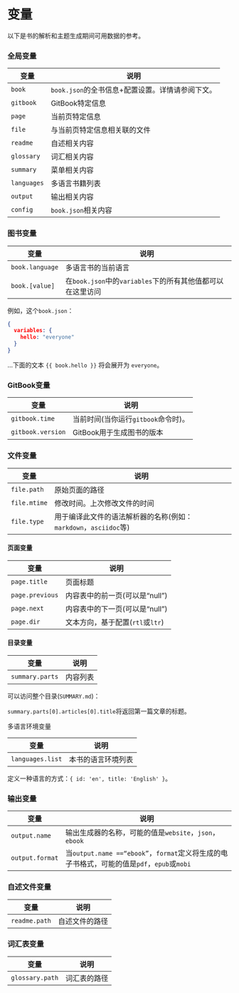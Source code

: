 # 变量

以下是书的解析和主题生成期间可用数据的参考。

### 全局变量

|变量|说明|
| -------- | ----------- |
| `book` | `book.json`的全书信息+配置设置。详情请参阅下文。 |
| `gitbook` | GitBook特定信息|
| `page` |当前页特定信息|
| `file` |与当前页特定信息相关联的文件|
| `readme` |自述相关内容|
| `glossary` |词汇相关内容|
| `summary` |菜单相关内容|
| `languages` |多语言书籍列表|
| `output` |输出相关内容|
| `config` |`book.json`相关内容 |

### 图书变量

|变量|说明|
| -------- | ----------- |
| `book.language` |多语言书的当前语言|
| `book.[value]`| 在`book.json`中的`variables`下的所有其他值都可以在这里访问|

例如，这个`book.json`：

```json
{
  variables: {
    hello: "everyone"
  }
}
```

...下面的文本 `{{ book.hello }}` 将会展开为 `everyone`。

### GitBook变量

|变量|说明|
| -------- | ----------- |
| `gitbook.time` |当前时间(当你运行`gitbook`命令时)。 |
| `gitbook.version` | GitBook用于生成图书的版本|

### 文件变量

|变量|说明|
| -------- | ----------- |
| `file.path` |原始页面的路径|
| `file.mtime` |修改时间。上次修改文件的时间|
| `file.type` |用于编译此文件的语法解析器的名称(例如：`markdown`，`asciidoc`等)|

#### 页面变量

|变量|说明|
| -------- | ----------- |
| `page.title` |页面标题|
| `page.previous` |内容表中的前一页(可以是“null”)|
| `page.next` |内容表中的下一页(可以是“null”)|
| `page.dir` |文本方向，基于配置(`rtl`或`ltr`)|

#### 目录变量

|变量|说明|
| -------- | ----------- |
| `summary.parts` |内容列表|

可以访问整个目录(`SUMMARY.md`)：

`summary.parts[0].articles[0].title`将返回第一篇文章的标题。

多语言环境变量

|变量|说明|
| -------- | ----------- |
| `languages.list` |本书的语言环境列表|

定义一种语言的方式：`{ id: 'en', title: 'English' }`。

### 输出变量

|变量|说明|
| -------- | ----------- |
| `output.name` |输出生成器的名称，可能的值是`website`，`json`，`ebook` |
| `output.format` |当`output.name ==“ebook”`，`format`定义将生成的电子书格式，可能的值是`pdf`，`epub`或`mobi` |

### 自述文件变量

|变量|说明|
| -------- | ----------- |
| `readme.path` |自述文件的路径|

### 词汇表变量

|变量|说明|
| -------- | ----------- |
| `glossary.path` |词汇表的路径|


